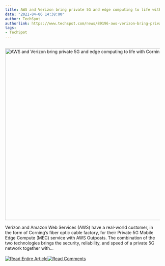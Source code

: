 ```yaml
---
title: AWS and Verizon bring private 5G and edge computing to life with Corning
date: "2021-04-06 14:38:00"
author: TechSpot
authorlink: https://www.techspot.com/news/89196-aws-verizon-bring-private-5g-edge-computing-life.html
tags:
- TechSpot
---
```

<a href="https://www.techspot.com/news/89196-aws-verizon-bring-private-5g-edge-computing-life.html" target="_blank"><img src="https://static.techspot.com/images2/news/ts3_thumbs/2021/04/2021-04-06-ts3_thumbs-856.jpg" width="800" height="560" style="padding: 15px 0" title="AWS and Verizon bring private 5G and edge computing to life with Corning" /></a><br />Verizon and Amazon Web Services (AWS) have a real-world customer, in the form of Corning’s fiber optic cable factory, for their Private 5G Mobile Edge Compute (MEC) service with AWS Outposts. The combination of the two technologies brings the security, reliability, and speed of a private 5G network together with...<br /><br /><a href="https://www.techspot.com/news/89196-aws-verizon-bring-private-5g-edge-computing-life.html"><img src="https://static.techspot.com/images/rss/rss_buttons_01.png" border="0" alt="Read Entire Article" /></a><a href="https://www.techspot.com/news/89196-aws-verizon-bring-private-5g-edge-computing-life.html#comments"><img src="https://static.techspot.com/images/rss/rss_buttons_02.png" border="0" alt="Read Comments" /></a><br /><br />